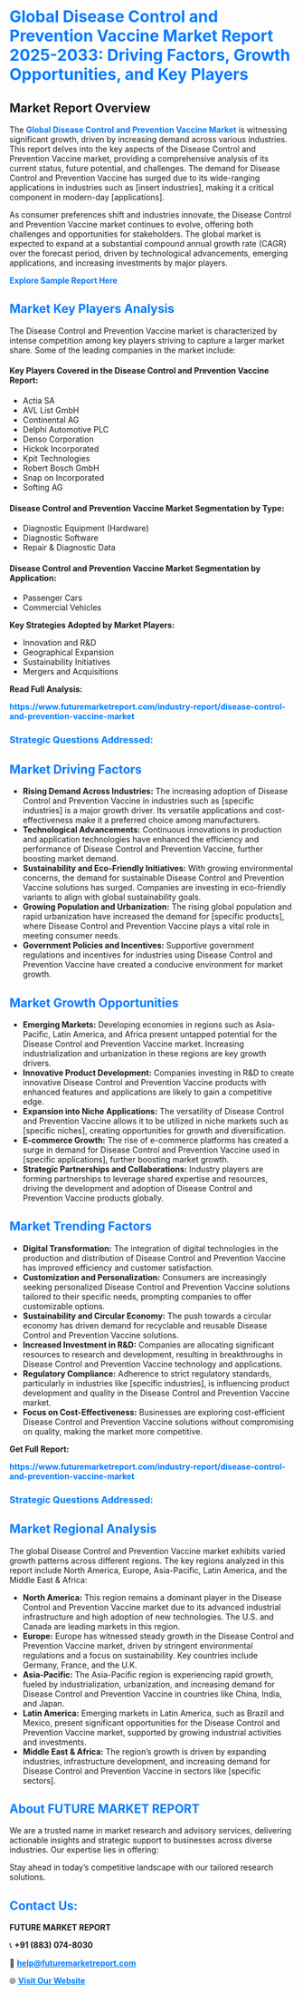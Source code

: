 <h1 style="color: #007BFF;">Global Disease Control and Prevention Vaccine Market Report 2025-2033: Driving Factors, Growth Opportunities, and Key Players</h1>

<section id="overview">
<h2>Market Report Overview</h2>
<p>The <a href="https://www.futuremarketreport.com/industry-report/disease-control-and-prevention-vaccine-market" style="color: #007BFF; text-decoration: none;"><strong>Global Disease Control and Prevention Vaccine Market</strong></a> is witnessing significant growth, driven by increasing demand across various industries. This report delves into the key aspects of the Disease Control and Prevention Vaccine market, providing a comprehensive analysis of its current status, future potential, and challenges. The demand for Disease Control and Prevention Vaccine has surged due to its wide-ranging applications in industries such as [insert industries], making it a critical component in modern-day [applications].</p>
<p>As consumer preferences shift and industries innovate, the Disease Control and Prevention Vaccine market continues to evolve, offering both challenges and opportunities for stakeholders. The global market is expected to expand at a substantial compound annual growth rate (CAGR) over the forecast period, driven by technological advancements, emerging applications, and increasing investments by major players.</p>
</section>

<section id="overview">
<p><a href="https://www.futuremarketreport.com/request-sample/reportId=37520" style="color: #007BFF; text-decoration: none;"><strong>Explore Sample Report Here</strong></a></p>
</section>

<section id="key-players">
<h2 style="color: #007BFF;">Market Key Players Analysis</h2>
<p>The Disease Control and Prevention Vaccine market is characterized by intense competition among key players striving to capture a larger market share. Some of the leading companies in the market include:</p>
<h4>Key Players Covered in the Disease Control and Prevention Vaccine Report:</h4>
<ul><li>Actia SA</li><li>AVL List GmbH</li><li>Continental AG</li><li>Delphi Automotive PLC</li><li>Denso Corporation</li><li>Hickok Incorporated</li><li>Kpit Technologies</li><li>Robert Bosch GmbH</li><li>Snap on Incorporated</li><li>Softing AG</li></ul>
<h4>Disease Control and Prevention Vaccine Market Segmentation by Type:</h4>
<ul><li>Diagnostic Equipment (Hardware)</li><li>Diagnostic Software</li><li>Repair &amp; Diagnostic Data</li></ul>

<h4>Disease Control and Prevention Vaccine Market Segmentation by Application:</h4>
<ul><li>Passenger Cars</li><li>Commercial Vehicles</li></ul>
<p><strong>Key Strategies Adopted by Market Players:</strong></p>
<ul>
<li>Innovation and R&D</li>
<li>Geographical Expansion</li>
<li>Sustainability Initiatives</li>
<li>Mergers and Acquisitions</li>
</ul>
</section>

<section>
<p><strong>Read Full Analysis: </strong></p><a href="https://www.futuremarketreport.com/industry-report/disease-control-and-prevention-vaccine-market" style="color: #007BFF; text-decoration: none;"><strong>https://www.futuremarketreport.com/industry-report/disease-control-and-prevention-vaccine-market</strong></a>
<h3 style="color: #007BFF;">Strategic Questions Addressed:</h3>
</section>

<section id="driving-factors">
<h2 style="color: #007BFF;">Market Driving Factors</h2>
<ul>
<li><strong>Rising Demand Across Industries:</strong> The increasing adoption of Disease Control and Prevention Vaccine in industries such as [specific industries] is a major growth driver. Its versatile applications and cost-effectiveness make it a preferred choice among manufacturers.</li>
<li><strong>Technological Advancements:</strong> Continuous innovations in production and application technologies have enhanced the efficiency and performance of Disease Control and Prevention Vaccine, further boosting market demand.</li>
<li><strong>Sustainability and Eco-Friendly Initiatives:</strong> With growing environmental concerns, the demand for sustainable Disease Control and Prevention Vaccine solutions has surged. Companies are investing in eco-friendly variants to align with global sustainability goals.</li>
<li><strong>Growing Population and Urbanization:</strong> The rising global population and rapid urbanization have increased the demand for [specific products], where Disease Control and Prevention Vaccine plays a vital role in meeting consumer needs.</li>
<li><strong>Government Policies and Incentives:</strong> Supportive government regulations and incentives for industries using Disease Control and Prevention Vaccine have created a conducive environment for market growth.</li>
</ul>
</section>

<section id="growth-opportunities">
<h2 style="color: #007BFF;">Market Growth Opportunities</h2>
<ul>
<li><strong>Emerging Markets:</strong> Developing economies in regions such as Asia-Pacific, Latin America, and Africa present untapped potential for the Disease Control and Prevention Vaccine market. Increasing industrialization and urbanization in these regions are key growth drivers.</li>
<li><strong>Innovative Product Development:</strong> Companies investing in R&D to create innovative Disease Control and Prevention Vaccine products with enhanced features and applications are likely to gain a competitive edge.</li>
<li><strong>Expansion into Niche Applications:</strong> The versatility of Disease Control and Prevention Vaccine allows it to be utilized in niche markets such as [specific niches], creating opportunities for growth and diversification.</li>
<li><strong>E-commerce Growth:</strong> The rise of e-commerce platforms has created a surge in demand for Disease Control and Prevention Vaccine used in [specific applications], further boosting market growth.</li>
<li><strong>Strategic Partnerships and Collaborations:</strong> Industry players are forming partnerships to leverage shared expertise and resources, driving the development and adoption of Disease Control and Prevention Vaccine products globally.</li>
</ul>
</section>

<section id="trending-factors">
<h2 style="color: #007BFF;">Market Trending Factors</h2>
<ul>
<li><strong>Digital Transformation:</strong> The integration of digital technologies in the production and distribution of Disease Control and Prevention Vaccine has improved efficiency and customer satisfaction.</li>
<li><strong>Customization and Personalization:</strong> Consumers are increasingly seeking personalized Disease Control and Prevention Vaccine solutions tailored to their specific needs, prompting companies to offer customizable options.</li>
<li><strong>Sustainability and Circular Economy:</strong> The push towards a circular economy has driven demand for recyclable and reusable Disease Control and Prevention Vaccine solutions.</li>
<li><strong>Increased Investment in R&D:</strong> Companies are allocating significant resources to research and development, resulting in breakthroughs in Disease Control and Prevention Vaccine technology and applications.</li>
<li><strong>Regulatory Compliance:</strong> Adherence to strict regulatory standards, particularly in industries like [specific industries], is influencing product development and quality in the Disease Control and Prevention Vaccine market.</li>
<li><strong>Focus on Cost-Effectiveness:</strong> Businesses are exploring cost-efficient Disease Control and Prevention Vaccine solutions without compromising on quality, making the market more competitive.</li>
</ul>
</section>

<section>
<p><strong>Get Full Report: </strong></p><a href="https://www.futuremarketreport.com/industry-report/disease-control-and-prevention-vaccine-market" style="color: #007BFF; text-decoration: none;"><strong>https://www.futuremarketreport.com/industry-report/disease-control-and-prevention-vaccine-market</strong></a>
<h3 style="color: #007BFF;">Strategic Questions Addressed:</h3>
</section>


<section id="regional-analysis">
<h2 style="color: #007BFF;">Market Regional Analysis</h2>
<p>The global Disease Control and Prevention Vaccine market exhibits varied growth patterns across different regions. The key regions analyzed in this report include North America, Europe, Asia-Pacific, Latin America, and the Middle East & Africa:</p>
<ul>
<li><strong>North America:</strong> This region remains a dominant player in the Disease Control and Prevention Vaccine market due to its advanced industrial infrastructure and high adoption of new technologies. The U.S. and Canada are leading markets in this region.</li>
<li><strong>Europe:</strong> Europe has witnessed steady growth in the Disease Control and Prevention Vaccine market, driven by stringent environmental regulations and a focus on sustainability. Key countries include Germany, France, and the U.K.</li>
<li><strong>Asia-Pacific:</strong> The Asia-Pacific region is experiencing rapid growth, fueled by industrialization, urbanization, and increasing demand for Disease Control and Prevention Vaccine in countries like China, India, and Japan.</li>
<li><strong>Latin America:</strong> Emerging markets in Latin America, such as Brazil and Mexico, present significant opportunities for the Disease Control and Prevention Vaccine market, supported by growing industrial activities and investments.</li>
<li><strong>Middle East & Africa:</strong> The region’s growth is driven by expanding industries, infrastructure development, and increasing demand for Disease Control and Prevention Vaccine in sectors like [specific sectors].</li>
</ul>
</section>

<footer>
<h2 style="color: #007BFF;">About FUTURE MARKET REPORT</h2>
<p>We are a trusted name in market research and advisory services, delivering actionable insights and strategic support to businesses across diverse industries. Our expertise lies in offering:</p>

<p>Stay ahead in today’s competitive landscape with our tailored research solutions.</p>

<h2 style="color: #007BFF;">Contact Us:</h2>
<p><strong>FUTURE MARKET REPORT</strong></p>
<p>📞 <strong>+91 (883) 074-8030</strong></p>
<p>📧 <strong><a href="mailto:help@futuremarketreport.com" style="color: #007BFF;">help@futuremarketreport.com</a></strong></p>
<p>🌐 <strong><a href="https://www.futuremarketreport.com/" style="color: #007BFF;">Visit Our Website</a></strong></p>
</footer>